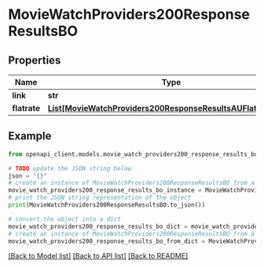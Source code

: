 # MovieWatchProviders200ResponseResultsBO


## Properties

Name | Type | Description | Notes
------------ | ------------- | ------------- | -------------
**link** | **str** |  | [optional] 
**flatrate** | [**List[MovieWatchProviders200ResponseResultsAUFlatrateInner]**](MovieWatchProviders200ResponseResultsAUFlatrateInner.md) |  | [optional] 

## Example

```python
from openapi_client.models.movie_watch_providers200_response_results_bo import MovieWatchProviders200ResponseResultsBO

# TODO update the JSON string below
json = "{}"
# create an instance of MovieWatchProviders200ResponseResultsBO from a JSON string
movie_watch_providers200_response_results_bo_instance = MovieWatchProviders200ResponseResultsBO.from_json(json)
# print the JSON string representation of the object
print(MovieWatchProviders200ResponseResultsBO.to_json())

# convert the object into a dict
movie_watch_providers200_response_results_bo_dict = movie_watch_providers200_response_results_bo_instance.to_dict()
# create an instance of MovieWatchProviders200ResponseResultsBO from a dict
movie_watch_providers200_response_results_bo_from_dict = MovieWatchProviders200ResponseResultsBO.from_dict(movie_watch_providers200_response_results_bo_dict)
```
[[Back to Model list]](../README.md#documentation-for-models) [[Back to API list]](../README.md#documentation-for-api-endpoints) [[Back to README]](../README.md)


